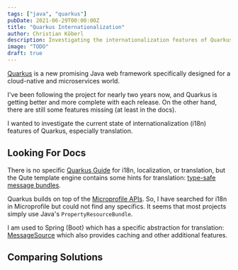 ```yaml
---
tags: ["java", "quarkus"]
pubDate: 2021-06-29T00:00:00Z
title: "Quarkus Internationalization"
author: Christian Köberl
description: Investigating the internationalization features of Quarkus, especially translation.
image: "TODO"
draft: true
---
```


[Quarkus](https://quarkus.io/) is a new promising Java web framework specifically designed for a cloud-native and microservices world.

I've been following the project for nearly two years now, and Quarkus is getting better and more complete with each release. On the other hand, there are still some features missing (at least in the docs).

I wanted to investigate the current state of internationalization (i18n) features of Quarkus, especially translation.

## Looking For Docs

There is no specific [Quarkus Guide](https://quarkus.io/guides/) for i18n, localization, or translation, but the Qute template engine contains some hints for translation: [type-safe message bundles](https://quarkus.io/guides/qute-reference#type-safe-message-bundles).

Quarkus builds on top of the [Microprofile APIs](https://microprofile.io/). So, I have searched for i18n in Microprofile but could not find any specifics. It seems that most projects simply use Java's `PropertyResourceBundle`.

I am used to Spring (Boot) which has a specific abstraction for translation: [MessageSource](https://docs.spring.io/spring-boot/docs/2.5.x/reference/html/features.html#features.internationalization) which also provides caching and other additional features.

## Comparing Solutions
